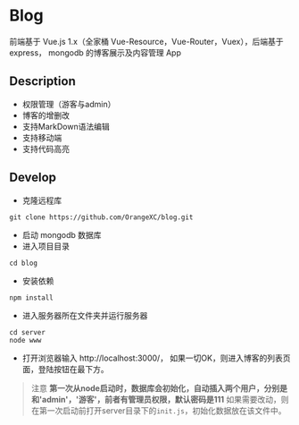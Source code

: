 # Blog

前端基于 Vue.js 1.x（全家桶 Vue-Resource，Vue-Router，Vuex），后端基于 express， mongodb 的博客展示及内容管理 App

## Description

* 权限管理（游客与admin）
* 博客的增删改
* 支持MarkDown语法编辑
* 支持移动端
* 支持代码高亮

## Develop

* 克隆远程库 

```
git clone https://github.com/OrangeXC/blog.git
```

* 启动 mongodb 数据库
* 进入项目目录

```
cd blog
```

* 安装依赖

```
npm install
```

* 进入服务器所在文件夹并运行服务器

```
cd server
node www
```

* 打开浏览器输入 http://localhost:3000/， 如果一切OK，则进入博客的列表页面，登陆按钮在最下方。

> 注意
**第一次从node启动时，数据库会初始化，自动插入两个用户，分别是和'admin'，'游客'，前者有管理员权限，默认密码是111**
如果需要改动，则在第一次启动前打开server目录下的`init.js`，初始化数据放在该文件中。
